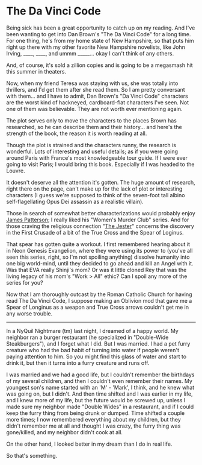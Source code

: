 # The Da Vinci Code

Being sick has been a great opportunity to catch up on my reading. And I've been wanting to get into Dan Brown's "The Da Vinci Code" for a long time. For one thing, he's from my home state of New Hampshire, so that puts him right up there with my other favorite New Hampshire novelists, like John Irving, \_\_\_\_, \_\_\_\_, and ummm \_\_\_\_\_... okay I can't think of any others.

And, of course, it's sold a zillion copies and is going to be a megasmash hit this summer in theaters.

Now, when my friend Teresa was staying with us, she was totally into thrillers, and I'd get them after she read them. So I am pretty conversant with them... and I have to admit, Dan Brown's "Da Vinci Code" characters are the worst kind of hackneyed, cardboard-flat characters I've seen. Not one of them was believable. They are not worth ever mentioning again.

The plot serves only to move the characters to the places Brown has researched, so he can describe them and their history... and here's the strength of the book, the reason it is worth reading at all.

Though the plot is strained and the characters runny, the research is wonderful. Lots of interesting and useful details; as if you were going around Paris with France's most knowledgeable tour guide. If I were ever going to visit Paris; I would bring this book. Especially if I was headed to the Louvre.

It doesn't deserve all the attention it's gotten. The huge amount of research, right there on the page, can't make up for the lack of plot or interesting characters (I guess we're supposed to think of the seven-foot tall albino self-flagellating Opus Dei assassin as a realistic villain).

Those in search of somewhat better characterizations would probably enjoy [James Patterson](http://en.wikipedia.org/wiki/James_Patterson); I really liked his "Women's Murder Club" series. And for those craving the religious connection "[The Jester](http://www.sfsite.com/05b/tj152.htm)" concerns the discovery in the First Crusade of a bit of the True Cross and the Spear of Loginus.

That spear has gotten quite a workout. I first remembered hearing about it in Neon Genesis Evangelion, where they were using its power to (you've all seen this series, right, so I'm not spoiling anything) dissolve humanity into one big world-mind, until they decided to go ahead and kill an Angel with it. Was that EVA really Shinji's mom? Or was it little cloned Rey that was the living legacy of his mom's "Work > All" ethic? Can I spoil any more of the series for you?

Now that I am thoroughly outcast by the Roman Catholic Church for having read The Da Vinci Code, I suppose making an Oblivion mod that gave me a Spear of Longinus as a weapon and True Cross arrows couldn't get me in any worse trouble.

---

In a NyQuil Nightmare (tm) last night, I dreamed of a happy world. My neighbor ran a burger restaurant (he specialized in "Double-Wide Steakburgers"), and I forget what I did. But I was married. I had a pet furry creature who had the bad habit of turning into water if people weren't paying attention to him. So you might find this glass of water and start to drink it, but then it turns into a furry creature and runs off.

I was married and we had a good life, but I couldn't remember the birthdays of my several children, and then I couldn't even remember their names. My youngest son's name started with an 'M' - 'Mark', I think, and he knew what was going on, but I didn't. And then time shifted and I was earlier in my life, and I knew more of my life, but the future would be screwed up, unless I made sure my neighbor made "Double Wides" in a restaurant, and if I could keep the furry thing from being drunk or dumped. Time shifted a couple more times; I now remembered everything about my children, but they didn't remember me at all and thought I was crazy, the furry thing was gone/killed, and my neighbor didn't cook at all.

On the other hand, I looked better in my dream than I do in real life.

So that's something.
